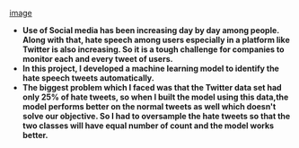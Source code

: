 [image](hate-speech.jpg)
* **Use of Social media has been increasing day by day among people. Along with that, hate speech among users especially in a platform like Twitter is also increasing. So it is a tough challenge for companies to monitor each and every tweet of users.** <br>
* **In this project, I developed a machine learning model to identify the hate speech tweets automatically.<br>**
* **The biggest problem which I faced was that the Twitter data set had only 25% of hate tweets, so when I built the model using this data,the model performs better on the normal tweets as well which doesn't solve our objective. So I had to oversample the hate tweets so that the two classes will have equal number of count and the model works better.**
